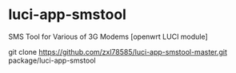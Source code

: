 luci-app-smstool
================

SMS Tool for Various of 3G Modems [openwrt LUCI module]

git clone https://github.com/zxl78585/luci-app-smstool-master.git package/luci-app-smstool
